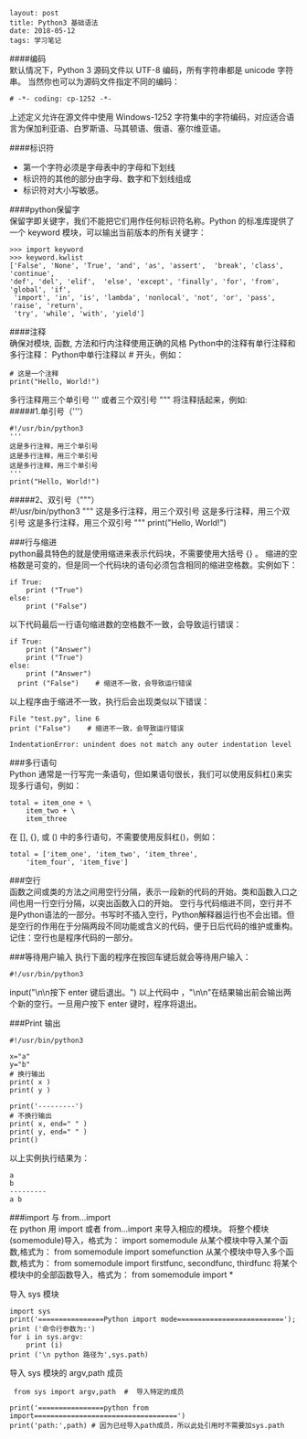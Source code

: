```
layout: post
title: Python3 基础语法
date: 2018-05-12
tags: 学习笔记
```  
####编码  
默认情况下，Python 3 源码文件以 UTF-8 编码，所有字符串都是 unicode 字符串。 当然你也可以为源码文件指定不同的编码：  
	
	# -*- coding: cp-1252 -*-  
	
 
上述定义允许在源文件中使用 Windows-1252 字符集中的字符编码，对应适合语言为保加利亚语、白罗斯语、马其顿语、俄语、塞尔维亚语。  

####标识符 

- 第一个字符必须是字母表中的字母和下划线  
- 标识符的其他的部分由字母、数字和下划线组成  
- 标识符对大小写敏感。  

####python保留字  
保留字即关键字，我们不能把它们用作任何标识符名称。Python 的标准库提供了一个 keyword 模块，可以输出当前版本的所有关键字：   

	>>> import keyword
	>>> keyword.kwlist
	['False', 'None', 'True', 'and', 'as', 'assert',  'break', 'class', 'continue',   
	'def', 'del', 'elif',  'else', 'except', 'finally', 'for', 'from', 'global', 'if',  
	 'import', 'in', 'is', 'lambda', 'nonlocal', 'not', 'or', 'pass', 'raise', 'return',   
	 'try', 'while', 'with', 'yield']  
	
####注释  
确保对模块, 函数, 方法和行内注释使用正确的风格
Python中的注释有单行注释和多行注释：
Python中单行注释以 # 开头，例如： 

	# 这是一个注释
	print("Hello, World!")   
	
多行注释用三个单引号 ''' 或者三个双引号 """ 将注释括起来，例如:  
#####1.单引号（'''）  

	#!/usr/bin/python3 
	'''
	这是多行注释，用三个单引号
	这是多行注释，用三个单引号 
	这是多行注释，用三个单引号
	'''
	print("Hello, World!")   
	
#####2、双引号（"""）  
	#!/usr/bin/python3 
	"""
	这是多行注释，用三个双引号
	这是多行注释，用三个双引号 
	这是多行注释，用三个双引号
	"""
	print("Hello, World!")   
	
###行与缩进  
python最具特色的就是使用缩进来表示代码块，不需要使用大括号 {} 。
缩进的空格数是可变的，但是同一个代码块的语句必须包含相同的缩进空格数。实例如下：  

	if True:
    	print ("True")
	else:
    	print ("False")   
    	
 以下代码最后一行语句缩进数的空格数不一致，会导致运行错误：  
 
 	if True:
    	print ("Answer")
    	print ("True")
	else:
    	print ("Answer")
  	  print ("False")    # 缩进不一致，会导致运行错误    
  	  
  以上程序由于缩进不一致，执行后会出现类似以下错误：  
  
  	File "test.py", line 6
    print ("False")    # 缩进不一致，会导致运行错误
                                      ^
	IndentationError: unindent does not match any outer indentation level  
	

###多行语句  
Python 通常是一行写完一条语句，但如果语句很长，我们可以使用反斜杠(\)来实现多行语句，例如：  

	total = item_one + \
        item_two + \
        item_three  
        
在 [], {}, 或 () 中的多行语句，不需要使用反斜杠(\)，例如：  

	total = ['item_one', 'item_two', 'item_three',
        'item_four', 'item_five']  
        
###空行  
函数之间或类的方法之间用空行分隔，表示一段新的代码的开始。类和函数入口之间也用一行空行分隔，以突出函数入口的开始。
空行与代码缩进不同，空行并不是Python语法的一部分。书写时不插入空行，Python解释器运行也不会出错。但是空行的作用在于分隔两段不同功能或含义的代码，便于日后代码的维护或重构。
记住：空行也是程序代码的一部分。
  
###等待用户输入
执行下面的程序在按回车键后就会等待用户输入：

	#!/usr/bin/python3

input("\n\n按下 enter 键后退出。")
以上代码中 ，"\n\n"在结果输出前会输出两个新的空行。一旦用户按下 enter 键时，程序将退出。

###Print 输出

	#!/usr/bin/python3

	x="a"
	y="b"
	# 换行输出
	print( x )
	print( y )
	
	print('---------')
	# 不换行输出
	print( x, end=" " )
	print( y, end=" " )
	print()  
	
以上实例执行结果为：

	a
	b
	---------
	a b  
	
###import 与 from...import  
在 python 用 import 或者 from...import 来导入相应的模块。
将整个模块(somemodule)导入，格式为： import somemodule
从某个模块中导入某个函数,格式为： from somemodule import somefunction
从某个模块中导入多个函数,格式为： from somemodule import firstfunc, secondfunc, thirdfunc
将某个模块中的全部函数导入，格式为： from somemodule import *
	
导入 sys 模块  

	import sys
	print('================Python import mode==========================');
	print ('命令行参数为:')
	for i in sys.argv:
	    print (i)
	print ('\n python 路径为',sys.path)

 
 导入 sys 模块的 argv,path 成员  
 
	 from sys import argv,path  #  导入特定的成员
	 
	print('================python from import===================================')
	print('path:',path) # 因为已经导入path成员，所以此处引用时不需要加sys.path   
	

	
